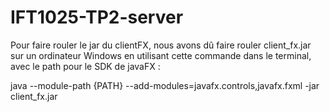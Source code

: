 # IFT1025-TP2-server

Pour faire rouler le jar du clientFX, nous avons dû faire rouler client_fx.jar sur un ordinateur Windows en utilisant cette commande dans le terminal, avec le path pour le SDK de javaFX :

java --module-path {PATH} --add-modules=javafx.controls,javafx.fxml -jar client_fx.jar

